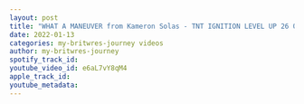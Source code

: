 ```yaml
---
layout: post
title: "WHAT A MANEUVER from Kameron Solas - TNT IGNITION LEVEL UP 26 09 21"
date: 2022-01-13
categories: my-britwres-journey videos
author: my-britwres-journey
spotify_track_id: 
youtube_video_id: e6aL7vY8qM4
apple_track_id: 
youtube_metadata: 
---
```

